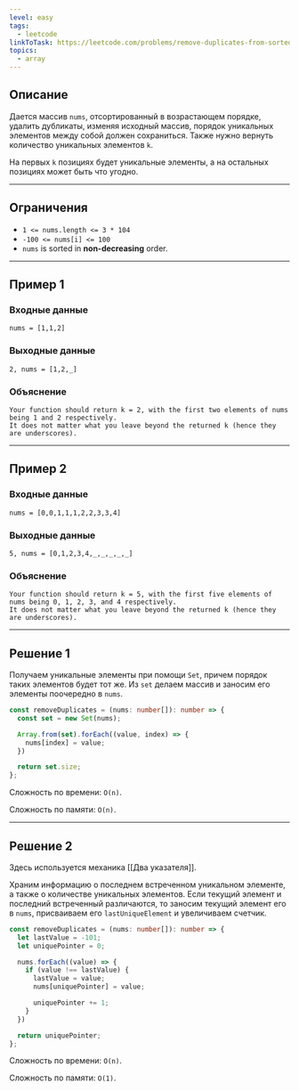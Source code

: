```yaml
---
level: easy
tags:
  - leetcode
linkToTask: https://leetcode.com/problems/remove-duplicates-from-sorted-array/description/
topics:
  - array
---
```

## Описание

Дается массив `nums`, отсортированный в возрастающем порядке, удалить дубликаты, изменяя исходный массив, порядок уникальных элементов между собой должен сохраниться. Также нужно вернуть количество уникальных элементов `k`.

На первых `k` позициях будет уникальные элементы, а на остальных позициях может быть что угодно.

---
## Ограничения

- `1 <= nums.length <= 3 * 104`
- `-100 <= nums[i] <= 100`
- `nums` is sorted in **non-decreasing** order.

---
## Пример 1

### Входные данные

```
nums = [1,1,2]
```
### Выходные данные

```
2, nums = [1,2,_]
```
### Объяснение

```
Your function should return k = 2, with the first two elements of nums being 1 and 2 respectively.
It does not matter what you leave beyond the returned k (hence they are underscores).
```

---
## Пример 2

### Входные данные

```
nums = [0,0,1,1,1,2,2,3,3,4]
```
### Выходные данные

```
5, nums = [0,1,2,3,4,_,_,_,_,_]
```
### Объяснение

```
Your function should return k = 5, with the first five elements of nums being 0, 1, 2, 3, and 4 respectively.
It does not matter what you leave beyond the returned k (hence they are underscores).
```

---
## Решение 1

Получаем уникальные элементы при помощи `Set`, причем порядок таких элементов будет тот же. Из `set` делаем массив и заносим его элементы поочередно в `nums`.

```typescript
const removeDuplicates = (nums: number[]): number => {
  const set = new Set(nums);

  Array.from(set).forEach((value, index) => {
    nums[index] = value;
  })

  return set.size;
};
```

Сложность по времени: `O(n)`.

Сложность по памяти: `O(n)`.

---
## Решение 2

Здесь используется механика [[Два указателя]].

Храним информацию о последнем встреченном уникальном элементе, а также о количестве уникальных элементов. Если текущий элемент и последний встреченный различаются, то заносим текущий элемент его в `nums`, присваиваем его `lastUniqueElement` и увеличиваем счетчик. 

```typescript
const removeDuplicates = (nums: number[]): number => {
  let lastValue = -101;
  let uniquePointer = 0;

  nums.forEach((value) => {
    if (value !== lastValue) {
      lastValue = value;
      nums[uniquePointer] = value;

      uniquePointer += 1;
    }
  })

  return uniquePointer;
};
```

Сложность по времени: `O(n)`.

Сложность по памяти: `O(1)`.